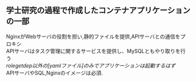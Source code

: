 ## 学士研究の過程で作成したコンテナアプリケーションの一部
NginxがWebサーバの役割を担い,静的ファイルを提供,APIサーバとの通信をプロキシ  
APIサーバはタスク管理に関するサービスを提供し、MySQLともやり取りを行う  
_rolegetdep以外の[yamlファイル]のみでアプリケーションは起動するはず_  
APIサーバやSQL,Nginxのイメージは必須.
